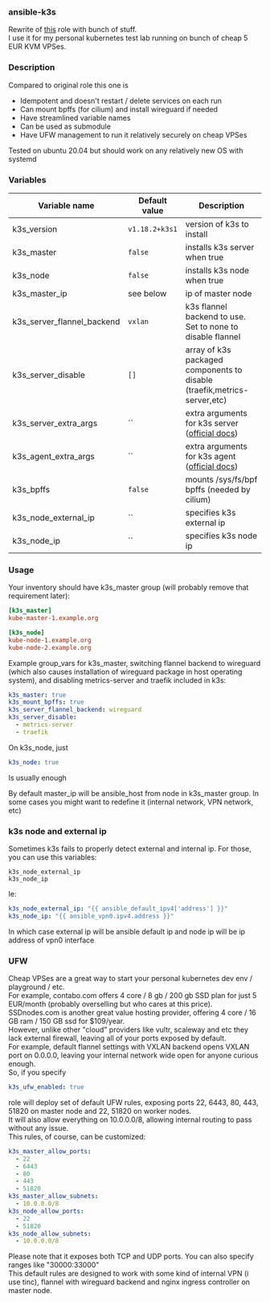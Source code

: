 ### ansible-k3s
Rewrite of [this](https://github.com/rancher/k3s-ansible) role with bunch of stuff.  
I use it for my personal kubernetes test lab running on bunch of cheap 5 EUR KVM VPSes.

### Description

Compared to original role this one is

* Idempotent and doesn't restart / delete services on each run
* Can mount bpffs (for cilium) and install wireguard if needed
* Have streamlined variable names
* Can be used as submodule
* Have UFW management to run it relatively securely on cheap VPSes

Tested on ubuntu 20.04 but should work on any relatively new OS with systemd

### Variables


| Variable name              | Default value  | Description                                                                                                                          |
| -------------------------- | -------------- | ------------------------------------------------------------------------------------------------------------------------------------ |
| k3s_version                | `v1.18.2+k3s1` | version of k3s to install                                                                                                            |
| k3s_master                 | `false`        | installs k3s server when true                                                                                                        |
| k3s_node                   | `false`        | installs k3s node when true                                                                                                          |
| k3s_master_ip              | see below      | ip of master node                                                                                                                    |
| k3s_server_flannel_backend | `vxlan`        | k3s flannel backend to use. Set to none to disable flannel                                                                           |
| k3s_server_disable         | `[]`           | array of k3s packaged components to disable (traefik,metrics-server,etc)                                                             |
| k3s_server_extra_args      | ``             | extra arguments for k3s server ([official docs](https://rancher.com/docs/k3s/latest/en/installation/install-options/server-config/)) |
| k3s_agent_extra_args       | ``             | extra arguments for k3s agent ([official docs](https://rancher.com/docs/k3s/latest/en/installation/install-options/agent-config/))   |
| k3s_bpffs                  | `false`        | mounts /sys/fs/bpf bpffs (needed by cilium)                                                                                          |
| k3s_node_external_ip       | ``             | specifies k3s external ip                                                                                                            |
| k3s_node_ip                | ``             | specifies k3s node ip                                                                                                                |

### Usage

Your inventory should have k3s_master group (will probably remove that requirement later):

```ini
[k3s_master]
kube-master-1.example.org

[k3s_node]
kube-node-1.example.org
kube-node-2.example.org
```

Example group_vars for k3s_master, switching flannel backend to wireguard (which also causes installation of wireguard package in host operating system), and disabling metrics-server and traefik included in k3s:
```yaml
k3s_master: true
k3s_mount_bpffs: true
k3s_server_flannel_backend: wireguard
k3s_server_disable:
  - metrics-server
  - traefik
```

On k3s_node, just
```yaml
k3s_node: true
```
Is usually enough

By default master_ip will be ansible_host from node in k3s_master group. In some cases you might want to redefine it (internal network, VPN network, etc)

### k3s node and external ip
Sometimes k3s fails to properly detect external and internal ip. For those, you can use this variables:
```
k3s_node_external_ip
k3s_node_ip
```
Ie:
```yaml
k3s_node_external_ip: "{{ ansible_default_ipv4['address'] }}"
k3s_node_ip: "{{ ansible_vpn0.ipv4.address }}"
```
In which case external ip will be ansible default ip and node ip will be ip address of vpn0 interface

### UFW
Cheap VPSes are a great way to start your personal kubernetes dev env / playground / etc.  
For example, contabo.com offers 4 core / 8 gb / 200 gb SSD plan for just 5 EUR/month (probably overselling but who cares at this price).  
SSDnodes.com is another great value hosting provider, offering 4 core / 16 GB ram / 150 GB ssd for $109/year.  
However, unlike other "cloud" providers like vultr, scaleway and etc they lack external firewall, leaving all of your ports exposed by default.  
For example, default flannel settings with VXLAN backend opens VXLAN port on 0.0.0.0, leaving your internal network wide open for anyone curious enough.  
So, if you specify 
```yaml
k3s_ufw_enabled: true
```
role will deploy set of default UFW rules, exposing ports 22, 6443, 80, 443, 51820 on master node and 22, 51820 on worker nodes.  
It will also allow everything on 10.0.0.0/8, allowing internal routing to pass without any issue.  
This rules, of course, can be customized:
```yaml
k3s_master_allow_ports:
  - 22
  - 6443
  - 80
  - 443
  - 51820
k3s_master_allow_subnets:
  - 10.0.0.0/8
k3s_node_allow_ports:
  - 22
  - 51820
k3s_node_allow_subnets:
  - 10.0.0.0/8
```
Please note that it exposes both TCP and UDP ports. You can also specify ranges like "30000:33000"  
This default rules are designed to work with some kind of internal VPN (i use tinc), flannel with wireguard backend and nginx ingress controller on master node.